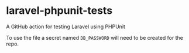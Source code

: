 # laravel-phpunit-tests
A GitHub action for testing Laravel using PHPUnit

To use the file a secret named `DB_PASSWORD` will need to be created for the repo.
